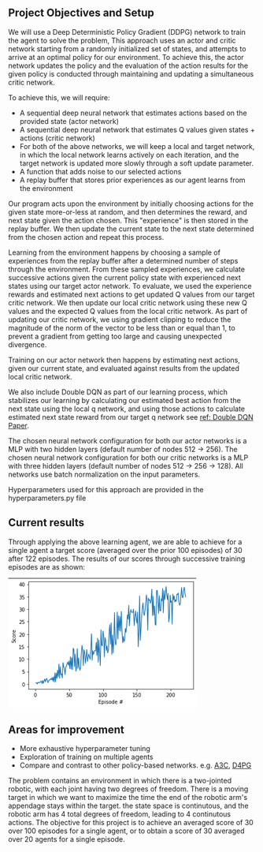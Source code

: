 ## Project Objectives and Setup

We will use a Deep Deterministic Policy Gradient (DDPG) network to train the agent to solve the problem, 
This approach uses an actor and critic network starting from a randomly initialized set of states, 
and attempts to arrive at an optimal policy for our environment.  To achieve this, the actor network updates the policy
and the evaluation of the action results for the given policy is conducted through maintaining and updating a simultaneous
critic network.

To achieve this, we will require:
- A sequential deep neural network that estimates actions based on the provided state (actor network)
- A sequential deep neural network that estimates Q values given states + actions (critic network)
- For both of the above networks, we will keep a local and target network, in which the local network learns actively on each iteration, and the target network is updated more slowly through a soft update parameter.
- A function that adds noise to our selected actions
- A replay buffer that stores prior experiences as our agent learns from the environment

Our program acts upon the environment by initially choosing actions for the given state more-or-less at random, and then determines the reward, and next state given the action chosen.  This "experience" is then stored in the replay buffer.  We then update the current state to the next state determined from the chosen action and repeat this process.

Learning from the environment happens by choosing a sample of experiences from the replay buffer after a determined number of steps through the environment.  From these sampled experiences, 
we calculate successive actions given the current policy state with experienced next states using our target actor network.  To evaluate, we used the experience rewards and estimated next 
actions to get updated Q values from our target critic network.  We then update our local critic network using these new Q values and the expected Q values from the local critic network.
As part of updating our critic network, we using gradient clipping to reduce the magnitude of the norm of the vector to be less than or equal than 1, to prevent a gradient from getting too large
and causing unexpected divergence.

Training on our actor network then happens by estimating next actions, given our current state, and evaluated against results from the updated local critic network.   


We also include Double DQN as part of our learning process, which stabilizes our learning by calculating our estimated best action from the next state using the local q network, and using those actions to calculate estimated next state reward from our target q network see [ref: Double DQN Paper](https://arxiv.org/abs/1509.06461).

The chosen neural network configuration for both our actor networks is a MLP with two hidden layers (default number of nodes 512 -> 256).
The chosen neural network configuration for both our critic networks is a MLP with three hidden layers (default number of nodes 512 -> 256 -> 128).
All networks use batch normalization on the input parameters.

Hyperparameters used for this approach are provided in the hyperparameters.py file

## Current results

Through applying the above learning agent, we are able to achieve for a single agent a target score (averaged over the prior 100 episodes) of 30 after 122 episodes.  The results of our scores through successive training episodes are as shown:

![Epoch Scores](/common/images/score_by_episode.png "Epoch Scores")

## Areas for improvement

- More exhaustive hyperparameter tuning
- Exploration of training on multiple agents
- Compare and contrast to other policy-based networks. e.g. [A3C](https://arxiv.org/pdf/1602.01783.pdf), [D4PG](https://openreview.net/pdf?id=SyZipzbCb)

The problem contains an environment in which there is a two-jointed robotic, with each joint having two degrees of freedom.  There is a moving target in which we want to maximize the time the end of the robotic arm's appendage stays within the target. the state space is continutous, and the robotic arm has 4 total degrees of freedom, leading to 4 continutous actions.  The objective for this project is to achieve an averaged score of 30 over 100 episodes for a single agent, or to obtain a score of 30 averaged over 20 agents for a single episode.

